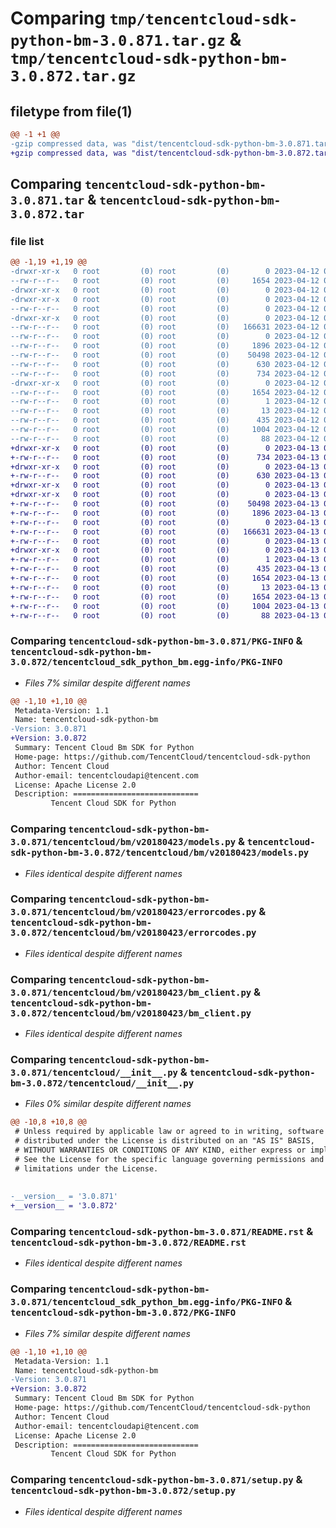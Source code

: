 # Comparing `tmp/tencentcloud-sdk-python-bm-3.0.871.tar.gz` & `tmp/tencentcloud-sdk-python-bm-3.0.872.tar.gz`

## filetype from file(1)

```diff
@@ -1 +1 @@
-gzip compressed data, was "dist/tencentcloud-sdk-python-bm-3.0.871.tar", last modified: Wed Apr 12 00:16:45 2023, max compression
+gzip compressed data, was "dist/tencentcloud-sdk-python-bm-3.0.872.tar", last modified: Thu Apr 13 00:21:32 2023, max compression
```

## Comparing `tencentcloud-sdk-python-bm-3.0.871.tar` & `tencentcloud-sdk-python-bm-3.0.872.tar`

### file list

```diff
@@ -1,19 +1,19 @@
-drwxr-xr-x   0 root         (0) root         (0)        0 2023-04-12 00:16:45.000000 tencentcloud-sdk-python-bm-3.0.871/
--rw-r--r--   0 root         (0) root         (0)     1654 2023-04-12 00:16:45.000000 tencentcloud-sdk-python-bm-3.0.871/PKG-INFO
-drwxr-xr-x   0 root         (0) root         (0)        0 2023-04-12 00:16:45.000000 tencentcloud-sdk-python-bm-3.0.871/tencentcloud/
-drwxr-xr-x   0 root         (0) root         (0)        0 2023-04-12 00:16:45.000000 tencentcloud-sdk-python-bm-3.0.871/tencentcloud/bm/
--rw-r--r--   0 root         (0) root         (0)        0 2023-04-12 00:16:45.000000 tencentcloud-sdk-python-bm-3.0.871/tencentcloud/bm/__init__.py
-drwxr-xr-x   0 root         (0) root         (0)        0 2023-04-12 00:16:45.000000 tencentcloud-sdk-python-bm-3.0.871/tencentcloud/bm/v20180423/
--rw-r--r--   0 root         (0) root         (0)   166631 2023-04-12 00:16:45.000000 tencentcloud-sdk-python-bm-3.0.871/tencentcloud/bm/v20180423/models.py
--rw-r--r--   0 root         (0) root         (0)        0 2023-04-12 00:16:45.000000 tencentcloud-sdk-python-bm-3.0.871/tencentcloud/bm/v20180423/__init__.py
--rw-r--r--   0 root         (0) root         (0)     1896 2023-04-12 00:16:45.000000 tencentcloud-sdk-python-bm-3.0.871/tencentcloud/bm/v20180423/errorcodes.py
--rw-r--r--   0 root         (0) root         (0)    50498 2023-04-12 00:16:45.000000 tencentcloud-sdk-python-bm-3.0.871/tencentcloud/bm/v20180423/bm_client.py
--rw-r--r--   0 root         (0) root         (0)      630 2023-04-12 00:16:45.000000 tencentcloud-sdk-python-bm-3.0.871/tencentcloud/__init__.py
--rw-r--r--   0 root         (0) root         (0)      734 2023-04-12 00:16:45.000000 tencentcloud-sdk-python-bm-3.0.871/README.rst
-drwxr-xr-x   0 root         (0) root         (0)        0 2023-04-12 00:16:45.000000 tencentcloud-sdk-python-bm-3.0.871/tencentcloud_sdk_python_bm.egg-info/
--rw-r--r--   0 root         (0) root         (0)     1654 2023-04-12 00:16:45.000000 tencentcloud-sdk-python-bm-3.0.871/tencentcloud_sdk_python_bm.egg-info/PKG-INFO
--rw-r--r--   0 root         (0) root         (0)        1 2023-04-12 00:16:45.000000 tencentcloud-sdk-python-bm-3.0.871/tencentcloud_sdk_python_bm.egg-info/dependency_links.txt
--rw-r--r--   0 root         (0) root         (0)       13 2023-04-12 00:16:45.000000 tencentcloud-sdk-python-bm-3.0.871/tencentcloud_sdk_python_bm.egg-info/top_level.txt
--rw-r--r--   0 root         (0) root         (0)      435 2023-04-12 00:16:45.000000 tencentcloud-sdk-python-bm-3.0.871/tencentcloud_sdk_python_bm.egg-info/SOURCES.txt
--rw-r--r--   0 root         (0) root         (0)     1004 2023-04-12 00:16:45.000000 tencentcloud-sdk-python-bm-3.0.871/setup.py
--rw-r--r--   0 root         (0) root         (0)       88 2023-04-12 00:16:45.000000 tencentcloud-sdk-python-bm-3.0.871/setup.cfg
+drwxr-xr-x   0 root         (0) root         (0)        0 2023-04-13 00:21:32.000000 tencentcloud-sdk-python-bm-3.0.872/
+-rw-r--r--   0 root         (0) root         (0)      734 2023-04-13 00:21:32.000000 tencentcloud-sdk-python-bm-3.0.872/README.rst
+drwxr-xr-x   0 root         (0) root         (0)        0 2023-04-13 00:21:32.000000 tencentcloud-sdk-python-bm-3.0.872/tencentcloud/
+-rw-r--r--   0 root         (0) root         (0)      630 2023-04-13 00:21:32.000000 tencentcloud-sdk-python-bm-3.0.872/tencentcloud/__init__.py
+drwxr-xr-x   0 root         (0) root         (0)        0 2023-04-13 00:21:32.000000 tencentcloud-sdk-python-bm-3.0.872/tencentcloud/bm/
+drwxr-xr-x   0 root         (0) root         (0)        0 2023-04-13 00:21:32.000000 tencentcloud-sdk-python-bm-3.0.872/tencentcloud/bm/v20180423/
+-rw-r--r--   0 root         (0) root         (0)    50498 2023-04-13 00:21:32.000000 tencentcloud-sdk-python-bm-3.0.872/tencentcloud/bm/v20180423/bm_client.py
+-rw-r--r--   0 root         (0) root         (0)     1896 2023-04-13 00:21:32.000000 tencentcloud-sdk-python-bm-3.0.872/tencentcloud/bm/v20180423/errorcodes.py
+-rw-r--r--   0 root         (0) root         (0)        0 2023-04-13 00:21:32.000000 tencentcloud-sdk-python-bm-3.0.872/tencentcloud/bm/v20180423/__init__.py
+-rw-r--r--   0 root         (0) root         (0)   166631 2023-04-13 00:21:32.000000 tencentcloud-sdk-python-bm-3.0.872/tencentcloud/bm/v20180423/models.py
+-rw-r--r--   0 root         (0) root         (0)        0 2023-04-13 00:21:32.000000 tencentcloud-sdk-python-bm-3.0.872/tencentcloud/bm/__init__.py
+drwxr-xr-x   0 root         (0) root         (0)        0 2023-04-13 00:21:32.000000 tencentcloud-sdk-python-bm-3.0.872/tencentcloud_sdk_python_bm.egg-info/
+-rw-r--r--   0 root         (0) root         (0)        1 2023-04-13 00:21:32.000000 tencentcloud-sdk-python-bm-3.0.872/tencentcloud_sdk_python_bm.egg-info/dependency_links.txt
+-rw-r--r--   0 root         (0) root         (0)      435 2023-04-13 00:21:32.000000 tencentcloud-sdk-python-bm-3.0.872/tencentcloud_sdk_python_bm.egg-info/SOURCES.txt
+-rw-r--r--   0 root         (0) root         (0)     1654 2023-04-13 00:21:32.000000 tencentcloud-sdk-python-bm-3.0.872/tencentcloud_sdk_python_bm.egg-info/PKG-INFO
+-rw-r--r--   0 root         (0) root         (0)       13 2023-04-13 00:21:32.000000 tencentcloud-sdk-python-bm-3.0.872/tencentcloud_sdk_python_bm.egg-info/top_level.txt
+-rw-r--r--   0 root         (0) root         (0)     1654 2023-04-13 00:21:32.000000 tencentcloud-sdk-python-bm-3.0.872/PKG-INFO
+-rw-r--r--   0 root         (0) root         (0)     1004 2023-04-13 00:21:32.000000 tencentcloud-sdk-python-bm-3.0.872/setup.py
+-rw-r--r--   0 root         (0) root         (0)       88 2023-04-13 00:21:32.000000 tencentcloud-sdk-python-bm-3.0.872/setup.cfg
```

### Comparing `tencentcloud-sdk-python-bm-3.0.871/PKG-INFO` & `tencentcloud-sdk-python-bm-3.0.872/tencentcloud_sdk_python_bm.egg-info/PKG-INFO`

 * *Files 7% similar despite different names*

```diff
@@ -1,10 +1,10 @@
 Metadata-Version: 1.1
 Name: tencentcloud-sdk-python-bm
-Version: 3.0.871
+Version: 3.0.872
 Summary: Tencent Cloud Bm SDK for Python
 Home-page: https://github.com/TencentCloud/tencentcloud-sdk-python
 Author: Tencent Cloud
 Author-email: tencentcloudapi@tencent.com
 License: Apache License 2.0
 Description: ============================
         Tencent Cloud SDK for Python
```

### Comparing `tencentcloud-sdk-python-bm-3.0.871/tencentcloud/bm/v20180423/models.py` & `tencentcloud-sdk-python-bm-3.0.872/tencentcloud/bm/v20180423/models.py`

 * *Files identical despite different names*

### Comparing `tencentcloud-sdk-python-bm-3.0.871/tencentcloud/bm/v20180423/errorcodes.py` & `tencentcloud-sdk-python-bm-3.0.872/tencentcloud/bm/v20180423/errorcodes.py`

 * *Files identical despite different names*

### Comparing `tencentcloud-sdk-python-bm-3.0.871/tencentcloud/bm/v20180423/bm_client.py` & `tencentcloud-sdk-python-bm-3.0.872/tencentcloud/bm/v20180423/bm_client.py`

 * *Files identical despite different names*

### Comparing `tencentcloud-sdk-python-bm-3.0.871/tencentcloud/__init__.py` & `tencentcloud-sdk-python-bm-3.0.872/tencentcloud/__init__.py`

 * *Files 0% similar despite different names*

```diff
@@ -10,8 +10,8 @@
 # Unless required by applicable law or agreed to in writing, software
 # distributed under the License is distributed on an "AS IS" BASIS,
 # WITHOUT WARRANTIES OR CONDITIONS OF ANY KIND, either express or implied.
 # See the License for the specific language governing permissions and
 # limitations under the License.
 
 
-__version__ = '3.0.871'
+__version__ = '3.0.872'
```

### Comparing `tencentcloud-sdk-python-bm-3.0.871/README.rst` & `tencentcloud-sdk-python-bm-3.0.872/README.rst`

 * *Files identical despite different names*

### Comparing `tencentcloud-sdk-python-bm-3.0.871/tencentcloud_sdk_python_bm.egg-info/PKG-INFO` & `tencentcloud-sdk-python-bm-3.0.872/PKG-INFO`

 * *Files 7% similar despite different names*

```diff
@@ -1,10 +1,10 @@
 Metadata-Version: 1.1
 Name: tencentcloud-sdk-python-bm
-Version: 3.0.871
+Version: 3.0.872
 Summary: Tencent Cloud Bm SDK for Python
 Home-page: https://github.com/TencentCloud/tencentcloud-sdk-python
 Author: Tencent Cloud
 Author-email: tencentcloudapi@tencent.com
 License: Apache License 2.0
 Description: ============================
         Tencent Cloud SDK for Python
```

### Comparing `tencentcloud-sdk-python-bm-3.0.871/setup.py` & `tencentcloud-sdk-python-bm-3.0.872/setup.py`

 * *Files identical despite different names*


